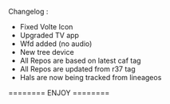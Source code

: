 
Changelog : 
* Fixed Volte Icon
* Upgraded TV app
* Wfd added (no audio)
* New tree device 
* All Repos are based on latest caf tag 
* All Repos are updated from r37 tag 
* Hals are now being tracked from lineageos

======== ENJOY ========
